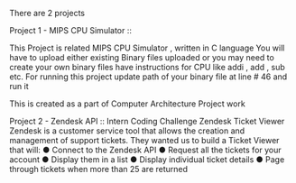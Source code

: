 There are 2 projects 




Project 1 - 
MIPS CPU Simulator ::

This Project is related MIPS CPU Simulator , written in C language
You will have to upload either existing Binary files uploaded or you may need to create your own binary files have instructions for CPU like addi , add , sub etc.
For running this project update path of your binary file at line # 46 and run it 

This is created as a part of Computer Architecture Project work





Project 2 - 
Zendesk API ::
Intern Coding Challenge
Zendesk Ticket Viewer
Zendesk is a customer service tool that allows the creation and management of support tickets.
They wanted us to build a Ticket Viewer that will:
● Connect to the Zendesk API
● Request all the tickets for your account
● Display them in a list
● Display individual ticket details
● Page through tickets when more than 25 are returned
